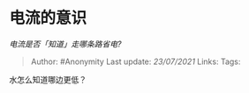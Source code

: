 # 电流的意识
*电流是否「知道」走哪条路省电?*

> Author: #Anonymity
Last update: *23/07/2021* 
Links: 
Tags:  

 
水怎么知道哪边更低？



